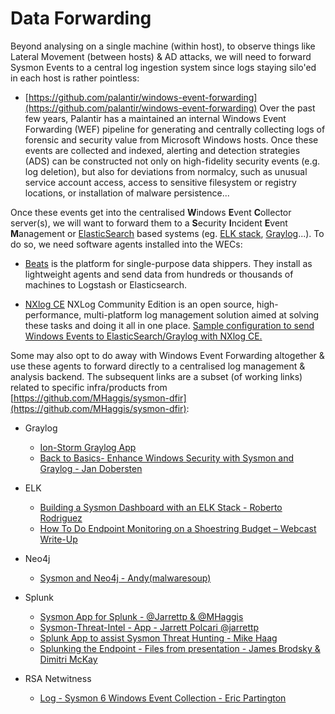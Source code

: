 # Data Forwarding
Beyond analysing on a single machine (within host), to observe things like Lateral Movement (between hosts) & AD attacks, we will need to forward Sysmon Events to a central log ingestion system since logs staying silo'ed in each host is rather pointless:

* [https://github.com/palantir/windows-event-forwarding](https://github.com/palantir/windows-event-forwarding) Over the past few years, Palantir has a maintained an internal Windows Event Forwarding (WEF) pipeline for generating and centrally collecting logs of forensic and security value from Microsoft Windows hosts. Once these events are collected and indexed, alerting and detection strategies (ADS) can be constructed not only on high-fidelity security events (e.g. log deletion), but also for deviations from normalcy, such as unusual service account access, access to sensitive filesystem or registry locations, or installation of malware persistence...

Once these events get into the centralised **W**indows **E**vent **C**ollector server(s), we will want to forward them to a **S**ecurity **I**ncident **E**vent **M**anagement or [ElasticSearch](https://www.elastic.co) based systems (eg. [ELK stack](https://www.elastic.co/products), [Graylog](https://www.graylog.org)...). To do so, we need software agents installed into the WECs:

* [Beats](https://www.elastic.co/products/beats) is the platform for single-purpose data shippers. They install as lightweight agents and send data from hundreds or thousands of machines to Logstash or Elasticsearch.

* [NXlog CE](https://nxlog.co/products/nxlog-community-edition) NXLog Community Edition is an open source, high-performance, multi-platform log management solution aimed at solving these tasks and doing it all in one place. [Sample configuration to send Windows Events to ElasticSearch/Graylog with NXlog CE.](https://medium.com/@jym/collecting-windows-events-including-sysmon-2-with-nxlog-ce-graylog-881ccf3db314)

Some may also opt to do away with Windows Event Forwarding altogether & use these agents to forward directly to a centralised log management & analysis backend. The subsequent links are a subset (of working links) related to specific infra/products from [https://github.com/MHaggis/sysmon-dfir](https://github.com/MHaggis/sysmon-dfir):

* Graylog
	* [Ion-Storm Graylog App](https://github.com/ion-storm/sysmon-config)
	* [Back to Basics- Enhance Windows Security with Sysmon and Graylog - Jan Dobersten](https://www.graylog.org/blog/83-back-to-basics-enhance-windows-security-with-sysmon-and-graylog)

* ELK
	* [Building a Sysmon Dashboard with an ELK Stack - Roberto Rodriguez](https://cyberwardog.blogspot.com/2017/03/building-sysmon-dashboard-with-elk-stack.html)
	* [How To Do Endpoint Monitoring on a Shoestring Budget – Webcast Write-Up](https://www.blackhillsinfosec.com/endpoint-monitoring-shoestring-budget-webcast-write/)
* Neo4j
	* [Sysmon and Neo4j - Andy(malwaresoup)](https://www.malwaresoup.com/sysmon-and-neo4j/)

* Splunk
	* [Sysmon App for Splunk - @Jarrettp & @MHaggis](https://splunkbase.splunk.com/app/3544/)
	* [Sysmon-Threat-Intel - App - Jarrett Polcari @jarrettp](https://github.com/kidcrash22/Sysmon-Threat-Intel)
	* [Splunk App to assist Sysmon Threat Hunting - Mike Haag](https://github.com/MHaggis/app_splunk_sysmon_hunter)
	* [Splunking the Endpoint - Files from presentation - James Brodsky & Dimitri McKay](https://splunk.app.box.com/v/splunking-the-endpoint)

* RSA Netwitness
	* [Log - Sysmon 6 Windows Event Collection - Eric Partington](https://community.rsa.com/community/products/netwitness/blog/authors/15EMaWGl7WJv0wnUDkDEBWb0qgWxB1SoVqC6uE9UbG8%3D)
